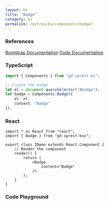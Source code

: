 ```yaml
---
layout: bs
title: "Badge"
category: bs
permalink: /extras/bs/components/badge/
---
```


### References

<div class="bs">
    <div class="list-group">
        <a class="list-group-item list-group-item-action" href="https://getbootstrap.com/docs/4.4/components/badge">Bootstrap Documentation</a>
        <a class="list-group-item list-group-item-action" href="/docs/sprest-bs/modules/_components_badge_d_.html">Code Documentation</a>
    </div>
</div>

### TypeScript

```ts
import { Components } from "gd-sprest-bs";

// Create the badge
let el = document.querySelector("#badge");
let badge = Components.Badge({
    el: el,
    content: "Badge"
});
```

### React

```tsx
import * as React from "react";
import { Badge } from "gd-sprest-bsx";

export class IDemo extends React.Component {
    // Render the component
    render() {
        return (
            <Badge
                content="Badge"
            />
        );
    }
}
```

### Code Playground

<div id="playground" class="bs"></div>
<script type="text/javascript">
    // Wait for the page to load
    window.addEventListener("load", function() {
        // Create the code editor
        var editor = CodeEditor(document.getElementById("playground"), true, [
            '// Create the badge',
            'Components.Badge({',
            '\tel: app,',
            '\tcontent: "Badge"',
            '});'
        ].join('\n'));
    });
</script>